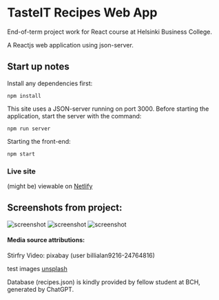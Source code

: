 # TasteIT Recipes Web App

End-of-term project work for React course at Helsinki Business College.

A Reactjs web application using json-server.

## Start up notes

Install any dependencies first:

```npm install``` 

This site uses a JSON-server running on port 3000. 
Before starting the application, start the server with the command:

```npm run server```

Starting the front-end:

```npm start```

### Live site

(might be) viewable on [Netlify](https://tasteit-recipe-app.netlify.app)

## Screenshots from project:

![screenshot](https://github.com/andorjamb/recipes/blob/master/screenshot_recipes_home.png)
![screenshot](https://github.com/andorjamb/recipes/blob/master/screenshot_recipes_recipes.png)
![screenshot](https://github.com/andorjamb/recipes/blob/master/screenshot_recipes_addrecipe.png)

#### Media source attributions: 
Stirfry Video: pixabay (user billialan9216-24764816)

test images [unsplash](https://unsplash.com/photos/eEWlcfydzQ4)

Database (recipes.json) is kindly provided by fellow student at BCH, generated by ChatGPT.